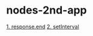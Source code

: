 # nodes-2nd-app

[1. response.end](https://github.com/dabc4694/nodes-2nd-app/tree/1.-response.end)
[2. setInterval](https://github.com/dabc4694/nodes-2nd-app/tree/2.-setInterval-characteristic-and-response.write)
